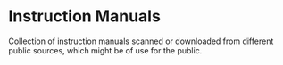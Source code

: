 # Instruction Manuals
Collection of instruction manuals scanned or downloaded from different public sources, which might be of use for the public.
